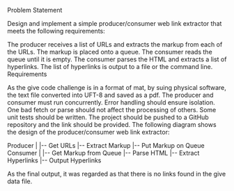 
  Problem Statement

Design and implement a simple producer/consumer web link extractor that meets the following requirements:

The producer receives a list of URLs and extracts the markup from each of the URLs.
The markup is placed onto a queue.
The consumer reads the queue until it is empty.
The consumer parses the HTML and extracts a list of hyperlinks.
The list of hyperlinks is output to a file or the command line.
Requirements

As the give code challenge is in a format of mat, by suing physical software, the text file converted into UFT-8 and saved as a pdf.
The producer and consumer must run concurrently.
Error handling should ensure isolation. One bad fetch or parse should not affect the processing of others.
Some unit tests should be written.
The project should be pushed to a GitHub repository and the link should be provided.
The following diagram shows the design of the producer/consumer web link extractor:

Producer
   |
   |-- Get URLs
   |-- Extract Markup
   |-- Put Markup on Queue
Consumer
   |
   |-- Get Markup from Queue
   |-- Parse HTML
   |-- Extract Hyperlinks
   |-- Output Hyperlinks

As the final output, it was regarded as that there is no links found in the give data file.
